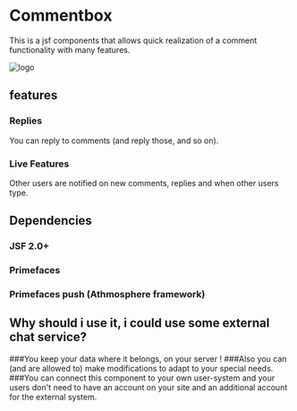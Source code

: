 # Commentbox

This is a jsf components that allows quick realization of a comment functionality with many features.

![logo](https://raw.github.com/nickrussler/commentbox/master/WebContent/resources/images/banner.png)

## features

### Replies

You can reply to comments (and reply those, and so on).

### Live Features

Other users are notified on new comments, replies and when other users type.

## Dependencies

### JSF 2.0+
### Primefaces
### Primefaces push (Athmosphere framework)

## Why should i use it, i could use some external chat service?

###You keep your data where it belongs, on your server !
###Also you can (and are allowed to) make modifications to adapt to your special needs.
###You can connect this component to your own user-system and your users don't need to have an account on your site and an additional account for the external system.